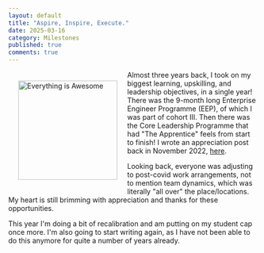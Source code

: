 ```yaml
---
layout: default
title: "Aspire, Inspire, Execute."
date: 2025-03-16
category: Milestones
published: true
comments: true
---
```


<img src="https://media.licdn.com/dms/image/v2/C5622AQHu9Eef9qVLlg/feedshare-shrink_1280/feedshare-shrink_1280/0/1668094378603?e=1744848000&v=beta&t=WFLm4g7svP-R1EAQc2adFI4QZ5hvj4Fb9NC_8uR8XpU" style="float:left;width:200px;margin:20px;" alt="Everything is Awesome" /> Almost three years back, I took on my biggest learning, upskilling, and leadership objectives, in a single year! There was the 9-month long Enterprise Engineer Programme (EEP), of which I was part of cohort III. Then there was the Core Leadership Programme that had "The Apprentice" feels from start to finish! I wrote an appreciation post back in November 2022, [here](https://www.linkedin.com/posts/jondoblados_aspire-inspire-execute-activity-6996494936883830784-xMel/?utm_source=share&utm_medium=member_desktop&rcm=ACoAAAGZVi0B31nOmD_zB3C9YsUQcfY9LVJBfOE).

Looking back, everyone was adjusting to post-covid work arrangements, not to mention team dynamics, which was literally "all over" the place/locations. My heart is still brimming with appreciation and thanks for these opportunities.

This year I'm doing a bit of recalibration and am putting on my student cap once more. I'm also going to start writing again, as I have not been able to do this anymore for quite a number of years already.

